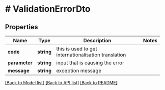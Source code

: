 # # ValidationErrorDto

## Properties

Name | Type | Description | Notes
------------ | ------------- | ------------- | -------------
**code** | **string** | this is used to get internationalisation translation |
**parameter** | **string** | input that is causing the error |
**message** | **string** | exception message |

[[Back to Model list]](../../README.md#models) [[Back to API list]](../../README.md#endpoints) [[Back to README]](../../README.md)
